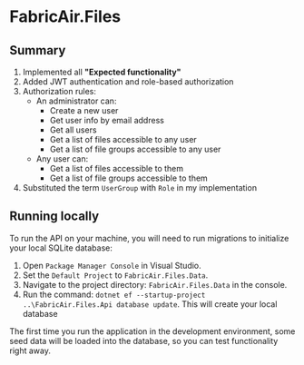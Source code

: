 # FabricAir.Files
## Summary
1. Implemented all **"Expected functionality"**
2. Added JWT authentication and role-based authorization
3. Authorization rules:
    - An administrator can:
        - Create a new user
        - Get user info by email address
        - Get all users
        - Get a list of files accessible to any user
        - Get a list of file groups accessible to any user
    - Any user can:
        - Get a list of files accessible to them
        - Get a list of file groups accessible to them
4. Substituted the term `UserGroup` with `Role` in my implementation

## Running locally
To run the API on your machine, you will need to run migrations to initialize your local SQLite database:
1. Open `Package Manager Console` in Visual Studio.
2. Set the `Default Project` to `FabricAir.Files.Data`.
3. Navigate to the project directory: `FabricAir.Files.Data` in the console.
4. Run the command: `dotnet ef --startup-project ..\FabricAir.Files.Api database update`. This will create your local database

The first time you run the application in the development environment, some seed data will be loaded into the database, so you can test functionality right away.